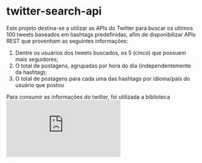 # twitter-search-api

Este projeto destina-se a utilizar as APIs do Twitter para buscar os ultimos 100 tweets baseados em hashtags predefinidas, afim de disponibilizar APIs REST que provenham as seguintes informações:

1. Dentre os usuários dos tweets buscados, os 5 (cinco) que possuem mais seguidores;
2. O total de postagens, agrupadas por hora do dia (independentemente da hashtag);
3. O total de postagens para cada uma das hashtags por idioma/país do usuário que postou 

Para consumir as informações do twitter, foi utilizada a biblioteca ![tweepy 3.10.0](https://docs.tweepy.org/en/v3.10.0/api.html)